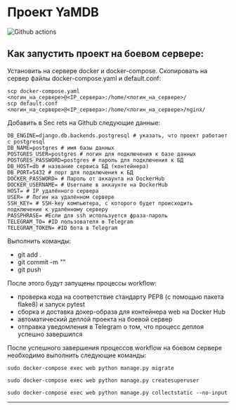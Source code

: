 # Проект YaMDB
![Github actions](https://github.com/vikomsk/yamdb_final/actions/workflows/yamdb_workflow.yml/badge.svg)

## Как запустить проект на боевом сервере:

Установить на сервере docker и docker-compose.
Скопировать на сервер файлы docker-compose.yaml и default.conf:
```
scp docker-compose.yaml <логин_на_сервере>@<IP_сервера>:/home/<логин_на_сервере>/
scp default.conf <логин_на_сервере>@<IP_сервера>:/home/<логин_на_сервере>/nginx/
```

Добавить в Sec rets на  Github следующие данные:
```
DB_ENGINE=django.db.backends.postgresql # указать, что проект работает с postgresql
DB_NAME=postgres # имя базы данных
POSTGRES_USER=postgres # логин для подключения к базе данных
POSTGRES_PASSWORD=postgres # пароль для подключения к БД
DB_HOST=db # название сервиса БД (контейнера) 
DB_PORT=5432 # порт для подключения к БД
DOCKER_PASSWORD= # Пароль от аккаунта на DockerHub
DOCKER_USERNAME= # Username в аккаунте на DockerHub
HOST= # IP удалённого сервера
USER= # Логин на удалённом сервере
SSH_KEY= # SSH-key компьютера, с которого будет происходить подключение к удалённому серверу
PASSPHRASE= #Если для ssh используется фраза-пароль
TELEGRAM_TO= #ID пользователя в Telegram
TELEGRAM_TOKEN= #ID бота в Telegram

```


Выполнить команды:
* git add .
* git commit -m "<commit>"
* git push

После этого будут запущены процессы workflow:
* проверка кода на соответствие стандарту PEP8 (с помощью пакета flake8) и запуск pytest
* сборка и доставка докер-образа для контейнера web на Docker Hub
* автоматический деплой проекта на боевой сервер
* отправка уведомления в Telegram о том, что процесс деплоя успешно завершился

После успешного завершения процессов workflow на боевом сервере необходимо выполнить следующие команды:
```
sudo docker-compose exec web python manage.py migrate
```
```
sudo docker-compose exec web python manage.py createsuperuser
```
```
sudo docker-compose exec web python manage.py collectstatic --no-input 
```
----